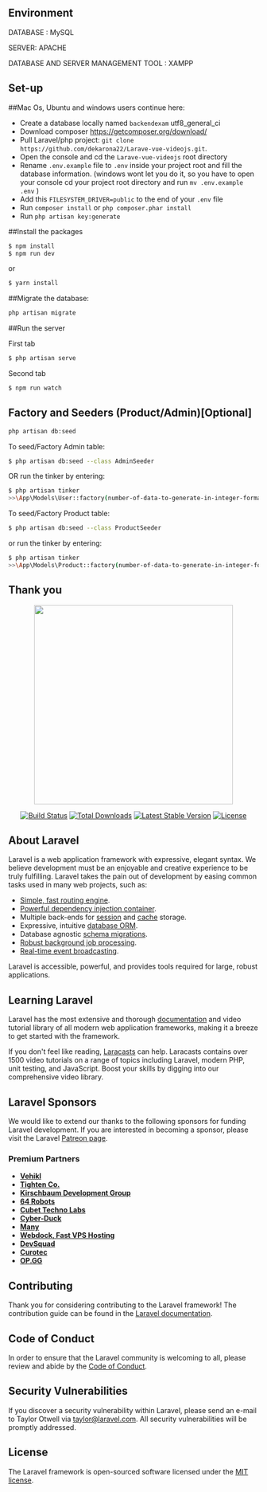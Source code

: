
## Environment

DATABASE : MySQL

SERVER: APACHE

DATABASE AND SERVER MANAGEMENT TOOL : XAMPP

## Set-up

##Mac Os, Ubuntu and windows users continue here:
- Create a database locally named `backendexam` utf8_general_ci 
- Download composer https://getcomposer.org/download/
- Pull Laravel/php project: `git clone https://github.com/dekarona22/Larave-vue-videojs.git`.
- Open the console and cd the `Larave-vue-videojs` root directory
- Rename `.env.example` file to `.env` inside your project root and fill the database information.
  (windows wont let you do it, so you have to open your console cd your project root directory and run `mv .env.example .env` )
- Add this `FILESYSTEM_DRIVER=public` to the end of your `.env` file 
- Run `composer install` or ```php composer.phar install```
- Run `php artisan key:generate`

##Install the packages
```sh
$ npm install
$ npm run dev
```

or 

```sh
$ yarn install
```

##Migrate the database: 

```sh
php artisan migrate
```

##Run the server

First tab

```sh
$ php artisan serve
```

Second tab

```sh
$ npm run watch
``` 

## Factory and Seeders (Product/Admin)[Optional]

```sh
php artisan db:seed
```

To seed/Factory Admin table: 

```sh
$ php artisan db:seed --class AdminSeeder 
```
OR run the tinker by entering: 

```sh
$ php artisan tinker
>>\App\Models\User::factory(number-of-data-to-generate-in-integer-format)->create();
```

To seed/Factory Product table:

```sh
$ php artisan db:seed --class ProductSeeder
```

or run the tinker by entering: 

```sh
$ php artisan tinker
>>\App\Models\Product::factory(number-of-data-to-generate-in-integer-format)->create();
```

##        Thank you 


<p align="center"><a href="https://laravel.com" target="_blank"><img src="https://raw.githubusercontent.com/laravel/art/master/logo-lockup/5%20SVG/2%20CMYK/1%20Full%20Color/laravel-logolockup-cmyk-red.svg" width="400"></a></p>

<p align="center">
<a href="https://travis-ci.org/laravel/framework"><img src="https://travis-ci.org/laravel/framework.svg" alt="Build Status"></a>
<a href="https://packagist.org/packages/laravel/framework"><img src="https://img.shields.io/packagist/dt/laravel/framework" alt="Total Downloads"></a>
<a href="https://packagist.org/packages/laravel/framework"><img src="https://img.shields.io/packagist/v/laravel/framework" alt="Latest Stable Version"></a>
<a href="https://packagist.org/packages/laravel/framework"><img src="https://img.shields.io/packagist/l/laravel/framework" alt="License"></a>
</p>

## About Laravel

Laravel is a web application framework with expressive, elegant syntax. We believe development must be an enjoyable and creative experience to be truly fulfilling. Laravel takes the pain out of development by easing common tasks used in many web projects, such as:

- [Simple, fast routing engine](https://laravel.com/docs/routing).
- [Powerful dependency injection container](https://laravel.com/docs/container).
- Multiple back-ends for [session](https://laravel.com/docs/session) and [cache](https://laravel.com/docs/cache) storage.
- Expressive, intuitive [database ORM](https://laravel.com/docs/eloquent).
- Database agnostic [schema migrations](https://laravel.com/docs/migrations).
- [Robust background job processing](https://laravel.com/docs/queues).
- [Real-time event broadcasting](https://laravel.com/docs/broadcasting).

Laravel is accessible, powerful, and provides tools required for large, robust applications.

## Learning Laravel

Laravel has the most extensive and thorough [documentation](https://laravel.com/docs) and video tutorial library of all modern web application frameworks, making it a breeze to get started with the framework.

If you don't feel like reading, [Laracasts](https://laracasts.com) can help. Laracasts contains over 1500 video tutorials on a range of topics including Laravel, modern PHP, unit testing, and JavaScript. Boost your skills by digging into our comprehensive video library.

## Laravel Sponsors

We would like to extend our thanks to the following sponsors for funding Laravel development. If you are interested in becoming a sponsor, please visit the Laravel [Patreon page](https://patreon.com/taylorotwell).

### Premium Partners

- **[Vehikl](https://vehikl.com/)**
- **[Tighten Co.](https://tighten.co)**
- **[Kirschbaum Development Group](https://kirschbaumdevelopment.com)**
- **[64 Robots](https://64robots.com)**
- **[Cubet Techno Labs](https://cubettech.com)**
- **[Cyber-Duck](https://cyber-duck.co.uk)**
- **[Many](https://www.many.co.uk)**
- **[Webdock, Fast VPS Hosting](https://www.webdock.io/en)**
- **[DevSquad](https://devsquad.com)**
- **[Curotec](https://www.curotec.com/)**
- **[OP.GG](https://op.gg)**

## Contributing

Thank you for considering contributing to the Laravel framework! The contribution guide can be found in the [Laravel documentation](https://laravel.com/docs/contributions).

## Code of Conduct

In order to ensure that the Laravel community is welcoming to all, please review and abide by the [Code of Conduct](https://laravel.com/docs/contributions#code-of-conduct).

## Security Vulnerabilities

If you discover a security vulnerability within Laravel, please send an e-mail to Taylor Otwell via [taylor@laravel.com](mailto:taylor@laravel.com). All security vulnerabilities will be promptly addressed.

## License

The Laravel framework is open-sourced software licensed under the [MIT license](https://opensource.org/licenses/MIT).
